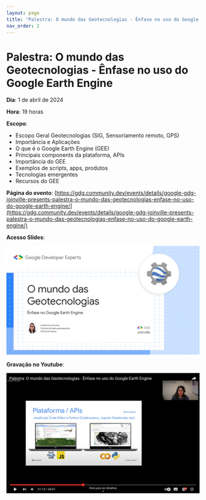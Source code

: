 ```yaml
---
layout: page
title: "Palestra: O mundo das Geotecnologias - Ênfase no uso do Google Earth Engine"
nav_order: 2
---
```


# Palestra: O mundo das Geotecnologias - Ênfase no uso do Google Earth Engine

**Dia**: 1 de abril de 2024

**Hora**: 19 horas

**Escopo**:
- Escopo Geral Geotecnologias (SIG, Sensoriamento remoto, GPS)
- Importância e Aplicações
- O que é o Google Earth Engine (GEE)
- Principais components da plataforma, APIs
- Importância do GEE
- Exemplos de scripts, apps, produtos
- Tecnologias emergentes
- Recursos do GEE

**Página do evento**: [https://gdg.community.dev/events/details/google-gdg-joinville-presents-palestra-o-mundo-das-geotecnologias-enfase-no-uso-do-google-earth-engine/](https://gdg.community.dev/events/details/google-gdg-joinville-presents-palestra-o-mundo-das-geotecnologias-enfase-no-uso-do-google-earth-engine/)

**Acesso Slides**:

<a href="https://docs.google.com/presentation/d/1qQIeBfIm0pVU-L7GlrcqUXIhrdgrL4_eW8ELE0zsH-8/edit?usp=sharing&resourcekey=0-1ko36WNDW_ELAhGzxSZ_XQ" target="_blank">
 <img src="images/palestra.png" alt="Slides" width="600" />
</a>

**Gravação no Youtube**:

<a href="https://youtu.be/S7EafBnr7Wo" target="_blank">
 <img src="images/palestra_youtube.png" alt="Gravação" width="600" />
</a>
